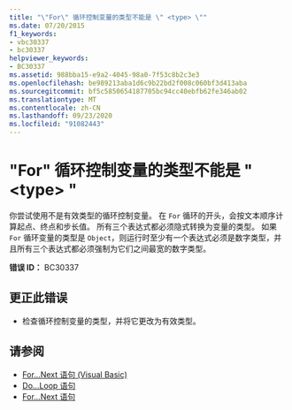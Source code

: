 ```yaml
---
title: "\"For\" 循环控制变量的类型不能是 \" <type> \""
ms.date: 07/20/2015
f1_keywords:
- vbc30337
- bc30337
helpviewer_keywords:
- BC30337
ms.assetid: 988bba15-e9a2-4045-98a0-7f53c8b2c3e3
ms.openlocfilehash: be989213aba1d6c9b22bd2f008c060bf3d413aba
ms.sourcegitcommit: bf5c5850654187705bc94cc40ebfb62fe346ab02
ms.translationtype: MT
ms.contentlocale: zh-CN
ms.lasthandoff: 09/23/2020
ms.locfileid: "91082443"
---
```

# <a name="for-loop-control-variable-cannot-be-of-type-type"></a>"For" 循环控制变量的类型不能是 " \<type> "

你尝试使用不是有效类型的循环控制变量。 在 `For` 循环的开头，会按文本顺序计算起点、终点和步长值。 所有三个表达式都必须隐式转换为变量的类型。 如果 `For` 循环变量的类型是 `Object`，则运行时至少有一个表达式必须是数字类型，并且所有三个表达式都必须强制为它们之间最宽的数字类型。  
  
 **错误 ID：** BC30337  
  
## <a name="to-correct-this-error"></a>更正此错误  
  
- 检查循环控制变量的类型，并将它更改为有效类型。  
  
## <a name="see-also"></a>请参阅

- [For...Next 语句 (Visual Basic)](../language-reference/statements/for-next-statement.md)
- [Do...Loop 语句](../language-reference/statements/do-loop-statement.md)
- [For...Next 语句](../language-reference/statements/for-next-statement.md)
